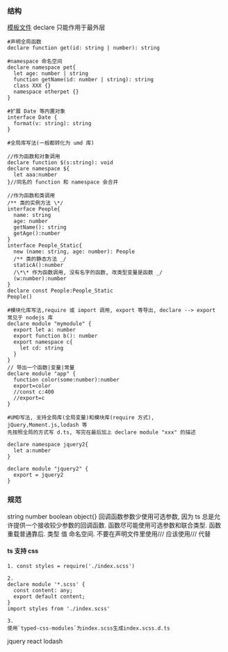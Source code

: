 ### 结构

[模板文件](https://www.tslang.cn/docs/handbook/declaration-files/templates.html)
declare 只能作用于最外层

```
#声明全局函数
declare function get(id: string | number): string

#namespace 命名空间
declare namespace pet{
  let age: number | string
  function getName(id: number | string): string
  class XXX {}
  namespace otherpet {}
}

#扩展 Date 等内置对象
interface Date {
  format(v: string): string
}
```

```
#全局库写法(一般都转化为 umd 库)

//作为函数和对象调用
declare function $(s:string): void
declare namespace ${
  let aaa:number
}//同名的 function 和 namespace 会合并

//作为函数和类调用
/** 类的实例方法 \*/
interface People{
  name: string
  age: number
  getName(): string
  getAge():number
}
interface People_Static{
  new (name: string, age: number): People
  /** 类的静态方法 _/
  staticA():number
  /\*\* 作为函数调用, 没有名字的函数, 改类型变量是函数 _/
  (w:number):number
}
declare const People:People_Static
People()

#模块化库写法,require 或 import 调用, export 等导出, declare --> export
常见于 nodejs 库
declare module "mymodule" {
  export let a: number
  export function b(): number
  export namespace c{
    let cd: string
  }
}
// 导出一个函数|变量|常量
declare module "app" {
  function color(some:number):number
  export=color
  //const c:400
  //export=c
}

#UMD写法, 支持全局库(全局变量)和模块库(require 方式), jQuery,Moment.js,lodash 等
先按照全局的方式写 d.ts, 写完在最后加上 declare module "xxx" 的描述

declare namespace jquery2{
  let a:number
}

declare module "jquery2" {
  export = jquery2
}
```

### 规范

string number boolean object{}
回调函数参数少使用可选参数, 因为 ts 总是允许提供一个接收较少参数的回调函数.
函数尽可能使用可选参数和联合类型.
函数重载普通靠后.
类型 值 命名空间.
不要在声明文件里使用/// <reference path="..." />
应该使用/// <reference types="..." />代替

#### ts 支持 css

```
1. const styles = require('./index.scss')

2.
declare module '*.scss' {
  const content: any;
  export default content;
}
import styles from './index.scss'

3.
使用`typed-css-modules`为index.scss生成index.scss.d.ts
```

jquery react lodash
